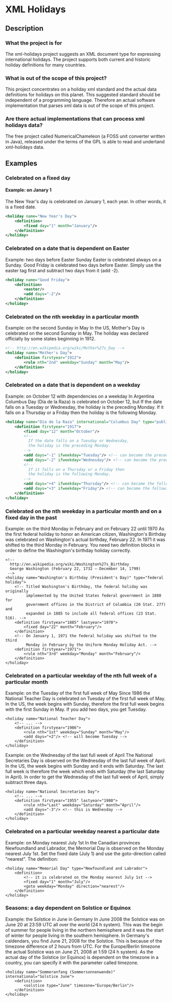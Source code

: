 # XML Holidays

## Description

### What the project is for

The xml-holidays project suggests an XML document type for expressing international holidays.
The project supports both current and historic holiday definitions for many countries.

### What is out of the scope of this project?

This project concentrates on a holiday xml standard and the actual data definitions for holidays on this planet.
This suggested standard should be independent of a programming language.
Therefore an actual software implementation that parses xml data is out of the scope of this project.

### Are there actual implementations that can process xml holidays data?

The free project called NumericalChameleon (a FOSS unit converter written in Java), released under the terms of the GPL
is able to read and undertand xml-holidays data.


## Examples

### Celebrated on a fixed day

#### Example: on Janary 1
The New Year's day is celebrated on January 1, each year. In other words, it is a fixed date.

```xml
<holiday name="New Year's Day">
    <definition>
        <fixed day="1" month="January"/>
    </definition>
</holiday>
```


### Celebrated on a date that is dependent on Easter

Example: two days before Easter Sunday
Easter is celebrated always on a Sunday. Good Friday is celebrated two days before Easter. Simply use the easter tag first and subtract two days from it (add -2).

```xml
<holiday name="Good Friday">
    <definition>
        <easter/>
        <add days="-2"/>
    </definition>
</holiday>
```


### Celebrated on the nth weekday in a particular month

Example: on the second Sunday in May
In the US, Mother's Day is celebrated on the second Sunday in May. The holiday was declared officially by some states beginning in 1912.

```xml
<!-- http://en.wikipedia.org/wiki/Mother%27s_Day -->
<holiday name="Mother's Day">
    <definition firstyear="1912">
        <rule nth="2nd" weekday="Sunday" month="May"/>
    </definition>
</holiday>
```


### Celebrated on a date that is dependent on a weekday

Example: on October 12 with dependencies on a weekday
In Argentina Columbus Day (Día de la Raza) is celebrated on October 12, but If the date falls on a Tuesday or Wednesday, the holiday is the preceding Monday. If it falls on a Thursday or a Friday then the holiday is the following Monday.

```xml
<holiday name="Día de la Raza" international="Columbus Day" type="public holiday">
    <definition firstyear="1917">
        <fixed day="12" month="October"/>
        <!--
          If the date falls on a Tuesday or Wednesday,
          the holiday is the preceding Monday.
        -->
        <add days="-1" ifweekday="Tuesday"/> <!-- can become the preceding Monday -->
        <add days="-2" ifweekday="Wednesday"/> <!-- can become the preceding Monday -->
        <!--
          If it falls on a Thursday or a Friday then
          the holiday is the following Monday.
        -->
        <add days="+4" ifweekday="Thursday"/> <!-- can become the following Monday -->
        <add days="+3" ifweekday="Friday"/> <!-- can become the following Monday -->
    </definition>
</holiday>
```


### Celebrated on the nth weekday in a particular month and on a fixed day in the past

Example: on the third Monday in February and on February 22 until 1970
As the first federal holiday to honor an American citizen, Washington's Birthday was celebrated on Washington's actual birthday, February 22. In 1971 it was shifted to the third Monday in February. You need two definition blocks in order to define the Washington's birthday holiday correctly.

```
<!--
  http://en.wikipedia.org/wiki/Washington%27s_Birthday
  George Washington (February 22, 1732 – December 14, 1799)
 -->
<holiday name="Washington's Birthday (President's Day)" type="federal holiday">
    <!-- Titled Washington's Birthday, the federal holiday was originally
         implemented by the United States federal government in 1880 for
         government offices in the District of Columbia (20 Stat. 277) and
         expanded in 1885 to include all federal offices (23 Stat. 516). -->
    <definition firstyear="1885" lastyear="1970">
        <fixed day="22" month="February"/>
    </definition>
    <!-- On January 1, 1971 the federal holiday was shifted to the third
         Monday in February by the Uniform Monday Holiday Act. -->
    <definition firstyear="1971">
        <rule nth="3rd" weekday="Monday" month="February"/>
    </definition>
</holiday>
```


### Celebrated on a particular weekday of the nth full week of a particular month

Example: on the Tuesday of the first full week of May
Since 1986 the National Teacher Day is celebrated on Tuesday of the first full week of May. In the US, the week begins with Sunday, therefore the first full week begins with the first Sunday in May. If you add two days, you get Tuesday.

```
<holiday name="National Teacher Day">
    <!-- ... -->
    <definition firstyear="1986">
        <rule nth="1st" weekday="Sunday" month="May"/>
        <add days="+2"/> <!-- will become Tuesday -->
    </definition>
</holiday>
```

Example: on the Wednesday of the last full week of April
The National Secretaries Day is observed on the Wednesday of the last full week of April. In the US, the week begins with Sunday and it ends with Saturday. The last full week is therefore the week which ends with Saturday (the last Saturday in April). In order to get the Wednesday of the last full week of April, simply subtract three days.

```
<holiday name="National Secretaries Day">
    <!-- ... -->
    <definition firstyear="1955" lastyear="1980">
        <rule nth="Last" weekday="Saturday" month="April"/>
        <add days="-3"/> <!-- this is Wednesday -->
    </definition>
</holiday>
```

### Celebrated on a particular weekday nearest a particular date

Example: on Monday nearest July 1st
In the Canadian provinces Newfoundland and Labrador, the Memorial Day is observed on the Monday nearest July 1st. Set the fixed date (July 1) and use the goto-direction called "nearest". The definition:

```
<holiday name="Memorial Day" type="Newfoundland and Labrador">
    <definition>
        <!-- it is celebrated on the Monday nearest July 1st -->
        <fixed day="1" month="July"/>
        <goto weekday="Monday" direction="nearest"/>
    </definition>
</holiday>
```

### Seasons: a day dependent on Solstice or Equinox

Example: the Solstice in June in Germany
In June 2008 the Solstice was on June 20 at 23:59 UTC all over the world (24 h system). This was the begin of summer for people living in the northern hemisphere and it was the start of winter for people living in the southern hemisphere. In Germany's caldendars, you find June 21, 2008 for the Solstice. This is because of the timezone difference of 2 hours from UTC. For the Europe/Berlin timezone the actual Solstice was on June 21, 2008 at 1:59 (24 h system). As the actual day of the Solstice (or Equinox) is dependent on the timezone in a country, you can specify it with the parameter called timezone.

```
<holiday name="Sommeranfang (Sommersonnenwende)" international="Solstice June">
    <definition>
        <solstice type="June" timezone="Europe/Berlin"/>
    </definition>
</holiday>

```
